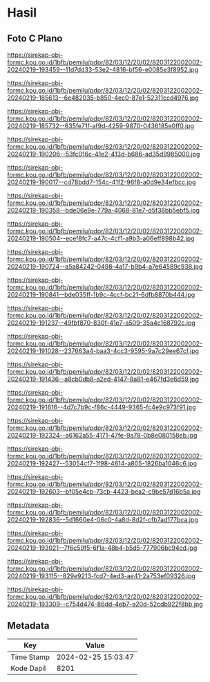 # Hasil

## Foto C Plano

https://sirekap-obj-formc.kpu.go.id/1bfb/pemilu/pdpr/82/03/12/20/02/8203122002002-20240219-193459--11d7dd33-53e2-4816-bf56-e0085e3f8952.jpg

https://sirekap-obj-formc.kpu.go.id/1bfb/pemilu/pdpr/82/03/12/20/02/8203122002002-20240219-185613--6e482035-b850-4ec0-87e1-52311ccd4976.jpg

https://sirekap-obj-formc.kpu.go.id/1bfb/pemilu/pdpr/82/03/12/20/02/8203122002002-20240219-185732--635fe71f-af9d-4259-9870-0436185e0ff0.jpg

https://sirekap-obj-formc.kpu.go.id/1bfb/pemilu/pdpr/82/03/12/20/02/8203122002002-20240219-190206--53fc016c-41e2-413d-b686-ad35d9985000.jpg

https://sirekap-obj-formc.kpu.go.id/1bfb/pemilu/pdpr/82/03/12/20/02/8203122002002-20240219-190017--cd78bdd7-154c-41f2-96f8-a0d9e34efbcc.jpg

https://sirekap-obj-formc.kpu.go.id/1bfb/pemilu/pdpr/82/03/12/20/02/8203122002002-20240219-190358--bde06e9e-779a-4068-81e7-d5f36bb5ebf5.jpg

https://sirekap-obj-formc.kpu.go.id/1bfb/pemilu/pdpr/82/03/12/20/02/8203122002002-20240219-190504--ecef8fc7-a47c-4cf1-a9b3-a06eff898b42.jpg

https://sirekap-obj-formc.kpu.go.id/1bfb/pemilu/pdpr/82/03/12/20/02/8203122002002-20240219-190724--a5a84242-0498-4a17-b9b4-a7e64589c938.jpg

https://sirekap-obj-formc.kpu.go.id/1bfb/pemilu/pdpr/82/03/12/20/02/8203122002002-20240219-190841--bde035ff-1b9c-4ccf-bc21-6dfb8870b444.jpg

https://sirekap-obj-formc.kpu.go.id/1bfb/pemilu/pdpr/82/03/12/20/02/8203122002002-20240219-191237--49fbf870-830f-41e7-a509-35a4c168792c.jpg

https://sirekap-obj-formc.kpu.go.id/1bfb/pemilu/pdpr/82/03/12/20/02/8203122002002-20240219-191028--237663a4-baa3-4cc3-9595-9a7c29ee67cf.jpg

https://sirekap-obj-formc.kpu.go.id/1bfb/pemilu/pdpr/82/03/12/20/02/8203122002002-20240219-191436--a8cb0db8-a2ed-4147-8a81-e467fd3e6d59.jpg

https://sirekap-obj-formc.kpu.go.id/1bfb/pemilu/pdpr/82/03/12/20/02/8203122002002-20240219-191616--4d7c7b9c-f86c-4449-9365-fc4e9c973f91.jpg

https://sirekap-obj-formc.kpu.go.id/1bfb/pemilu/pdpr/82/03/12/20/02/8203122002002-20240219-192324--a6162a55-4171-47fe-9a78-0b8e080158eb.jpg

https://sirekap-obj-formc.kpu.go.id/1bfb/pemilu/pdpr/82/03/12/20/02/8203122002002-20240219-192427--53054cf7-1f98-4614-a805-1826ba1046c6.jpg

https://sirekap-obj-formc.kpu.go.id/1bfb/pemilu/pdpr/82/03/12/20/02/8203122002002-20240219-192603--bf05e4cb-73cb-4423-bea2-c9be57d16b5a.jpg

https://sirekap-obj-formc.kpu.go.id/1bfb/pemilu/pdpr/82/03/12/20/02/8203122002002-20240219-192836--5d1660e4-06c0-4a8d-8d2f-cfb7ad177bca.jpg

https://sirekap-obj-formc.kpu.go.id/1bfb/pemilu/pdpr/82/03/12/20/02/8203122002002-20240219-193021--7f6c59f5-6f1a-48b4-b5d5-777906bc94cd.jpg

https://sirekap-obj-formc.kpu.go.id/1bfb/pemilu/pdpr/82/03/12/20/02/8203122002002-20240219-193115--829e9213-fcd7-4ed3-ae41-2a753ef09326.jpg

https://sirekap-obj-formc.kpu.go.id/1bfb/pemilu/pdpr/82/03/12/20/02/8203122002002-20240219-193309--c754d474-86dd-4eb7-a20d-52cdb922f8bb.jpg


## Metadata

| Key        | Value               |
| ---------- | ------------------- |
| Time Stamp | 2024-02-25 15:03:47 |
| Kode Dapil | 8201                |



